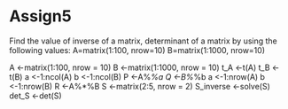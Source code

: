 # Assign5
Find the value of inverse of a matrix, determinant of a matrix by using the following values:
A=matrix(1:100, nrow=10)
B=matrix(1:1000, nrow=10)


A <-matrix(1:100, nrow = 10)
B <-matrix(1:1000, nrow = 10)
t_A <-t(A)
t_B <-t(B)
a <-1:ncol(A)
b <-1:ncol(B)
P <-A%*%a
Q <-B%*%b
a <-1:nrow(A)
b <-1:nrow(B)
R <-A%*%B
S <-matrix(2:5, nrow = 2)
S_inverse <-solve(S)
det_S <-det(S)
